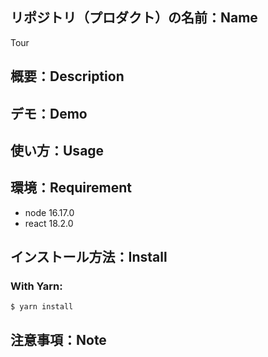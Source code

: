 ## リポジトリ（プロダクト）の名前：Name
Tour
## 概要：Description


## デモ：Demo


## 使い方：Usage


## 環境：Requirement
- node 16.17.0
- react 18.2.0

## インストール方法：Install
### With Yarn:
```
$ yarn install
```

## 注意事項：Note
